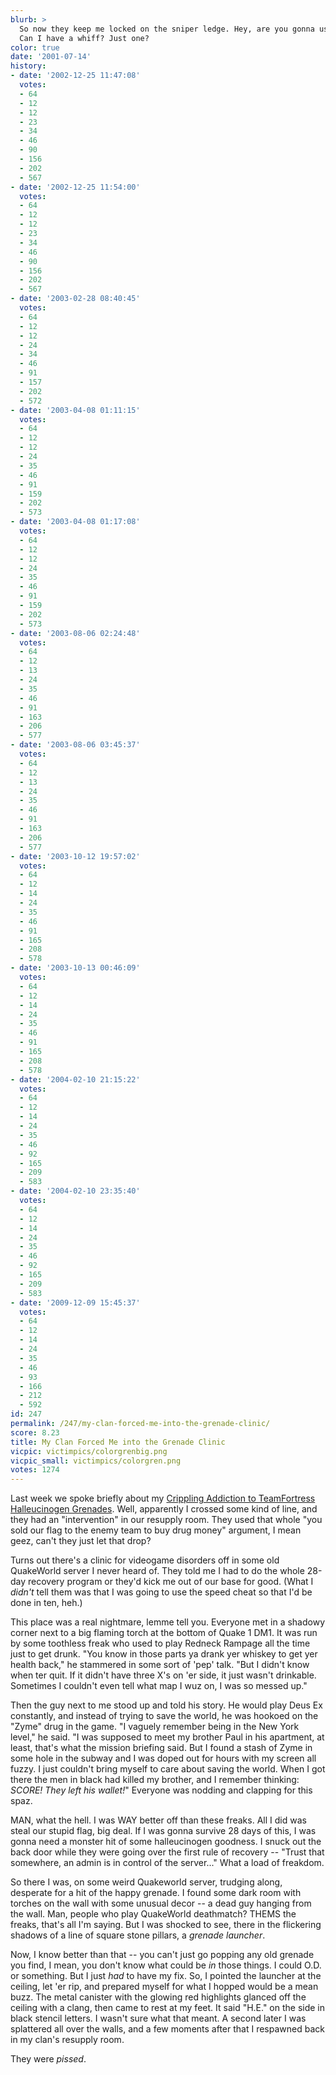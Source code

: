 ```yaml
---
blurb: >
  So now they keep me locked on the sniper ledge. Hey, are you gonna use that grenade?
  Can I have a whiff? Just one?
color: true
date: '2001-07-14'
history:
- date: '2002-12-25 11:47:08'
  votes:
  - 64
  - 12
  - 12
  - 23
  - 34
  - 46
  - 90
  - 156
  - 202
  - 567
- date: '2002-12-25 11:54:00'
  votes:
  - 64
  - 12
  - 12
  - 23
  - 34
  - 46
  - 90
  - 156
  - 202
  - 567
- date: '2003-02-28 08:40:45'
  votes:
  - 64
  - 12
  - 12
  - 24
  - 34
  - 46
  - 91
  - 157
  - 202
  - 572
- date: '2003-04-08 01:11:15'
  votes:
  - 64
  - 12
  - 12
  - 24
  - 35
  - 46
  - 91
  - 159
  - 202
  - 573
- date: '2003-04-08 01:17:08'
  votes:
  - 64
  - 12
  - 12
  - 24
  - 35
  - 46
  - 91
  - 159
  - 202
  - 573
- date: '2003-08-06 02:24:48'
  votes:
  - 64
  - 12
  - 13
  - 24
  - 35
  - 46
  - 91
  - 163
  - 206
  - 577
- date: '2003-08-06 03:45:37'
  votes:
  - 64
  - 12
  - 13
  - 24
  - 35
  - 46
  - 91
  - 163
  - 206
  - 577
- date: '2003-10-12 19:57:02'
  votes:
  - 64
  - 12
  - 14
  - 24
  - 35
  - 46
  - 91
  - 165
  - 208
  - 578
- date: '2003-10-13 00:46:09'
  votes:
  - 64
  - 12
  - 14
  - 24
  - 35
  - 46
  - 91
  - 165
  - 208
  - 578
- date: '2004-02-10 21:15:22'
  votes:
  - 64
  - 12
  - 14
  - 24
  - 35
  - 46
  - 92
  - 165
  - 209
  - 583
- date: '2004-02-10 23:35:40'
  votes:
  - 64
  - 12
  - 14
  - 24
  - 35
  - 46
  - 92
  - 165
  - 209
  - 583
- date: '2009-12-09 15:45:37'
  votes:
  - 64
  - 12
  - 14
  - 24
  - 35
  - 46
  - 93
  - 166
  - 212
  - 592
id: 247
permalink: /247/my-clan-forced-me-into-the-grenade-clinic/
score: 8.23
title: My Clan Forced Me into the Grenade Clinic
vicpic: victimpics/colorgrenbig.png
vicpic_small: victimpics/colorgren.png
votes: 1274
---
```


Last week we spoke briefly about my [Crippling Addiction to TeamFortress
Halleucinogen Grenades](@/victim/237.md). Well, apparently I crossed
some kind of line, and they had an "intervention" in our resupply room.
They used that whole "you sold our flag to the enemy team to buy drug
money" argument, I mean geez, can't they just let that drop?

Turns out there's a clinic for videogame disorders off in some old
QuakeWorld server I never heard of. They told me I had to do the whole
28-day recovery program or they'd kick me out of our base for good.
(What I *didn't* tell them was that I was going to use the speed cheat
so that I'd be done in ten, heh.)

This place was a real nightmare, lemme tell you. Everyone met in a
shadowy corner next to a big flaming torch at the bottom of Quake 1 DM1.
It was run by some toothless freak who used to play Redneck Rampage all
the time just to get drunk. "You know in those parts ya drank yer
whiskey to get yer health back," he stammered in some sort of 'pep'
talk. "But I didn't know when ter quit. If it didn't have three X's on
'er side, it just wasn't drinkable. Sometimes I couldn't even tell what
map I wuz on, I was so messed up."

Then the guy next to me stood up and told his story. He would play Deus
Ex constantly, and instead of trying to save the world, he was hookoed
on the "Zyme" drug in the game. "I vaguely remember being in the New
York level," he said. "I was supposed to meet my brother Paul in his
apartment, at least, that's what the mission briefing said. But I found
a stash of Zyme in some hole in the subway and I was doped out for hours
with my screen all fuzzy. I just couldn't bring myself to care about
saving the world. When I got there the men in black had killed my
brother, and I remember thinking: *SCORE! They left his wallet!*"
Everyone was nodding and clapping for this spaz.

MAN, what the hell. I was WAY better off than these freaks. All I did
was steal our stupid flag, big deal. If I was gonna survive 28 days of
this, I was gonna need a monster hit of some halleucinogen goodness. I
snuck out the back door while they were going over the first rule of
recovery -- "Trust that somewhere, an admin is in control of the
server..." What a load of freakdom.

So there I was, on some weird Quakeworld server, trudging along,
desperate for a hit of the happy grenade. I found some dark room with
torches on the wall with some unusual decor -- a dead guy hanging from
the wall. Man, people who play QuakeWorld deathmatch? THEMS the freaks,
that's all I'm saying. But I was shocked to see, there in the flickering
shadows of a line of square stone pillars, a *grenade launcher*.

Now, I know better than that -- you can't just go popping any old
grenade you find, I mean, you don't know what could be *in* those
things. I could O.D. or something. But I just *had* to have my fix. So,
I pointed the launcher at the ceiling, let 'er rip, and prepared myself
for what I hopped would be a mean buzz. The metal canister with the
glowing red highlights glanced off the ceiling with a clang, then came
to rest at my feet. It said "H.E." on the side in black stencil letters.
I wasn't sure what that meant. A second later I was splattered all over
the walls, and a few moments after that I respawned back in my clan's
resupply room.

They were *pissed*.